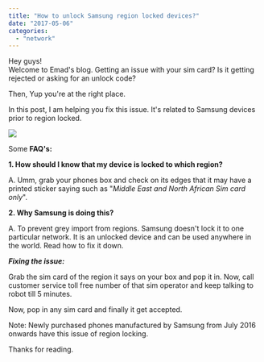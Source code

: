 ```yaml
---
title: "How to unlock Samsung region locked devices?"
date: "2017-05-06"
categories: 
  - "network"
---
```


Hey guys!  
Welcome to Emad's blog. Getting an issue with your sim card? Is it getting rejected or asking for an unlock code?

Then, Yup you're at the right place.

In this post, I am helping you fix this issue. It's related to Samsung devices prior to region locked.

  

[![](posts/2017/05/images/SIM-Network-Unlock-PIN.jpg)](http://cellfservices.com/blog/wp-content/uploads/2013/10/SIM-Network-Unlock-PIN.jpg)

  

Some **FAQ's:**

**1\. How should I know that my device is locked to which region?**

A. Umm, grab your phones box and check on its edges that it may have a printed sticker saying such as "_Middle East and North African Sim card only_".

  

**2\. Why Samsung is doing this?**

A. To prevent grey import from regions. Samsung doesn't lock it to one particular network. It is an unlocked device and can be used anywhere in the world. Read how to fix it down.

  

  

**_Fixing the issue:_**

Grab the sim card of the region it says on your box and pop it in. Now, call customer service toll free number of that sim operator and keep talking to robot till 5 minutes.

Now, pop in any sim card and finally it get accepted.

Note: Newly purchased phones manufactured by Samsung from July 2016 onwards have this issue of region locking.

  

Thanks for reading.
